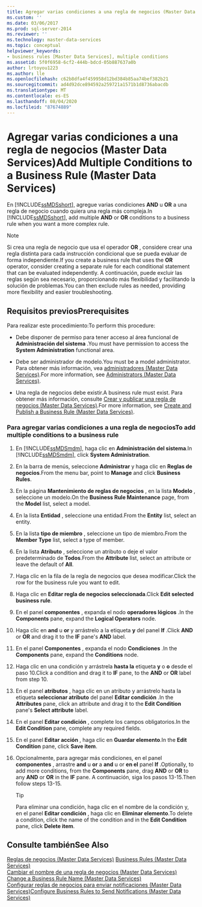 ```yaml
---
title: Agregar varias condiciones a una regla de negocios (Master Data Services) | Microsoft Docs
ms.custom: ''
ms.date: 03/06/2017
ms.prod: sql-server-2014
ms.reviewer: ''
ms.technology: master-data-services
ms.topic: conceptual
helpviewer_keywords:
- business rules [Master Data Services], multiple conditions
ms.assetid: 5f0f6958-6cf2-444b-bdcd-05b887637a0b
author: lrtoyou1223
ms.author: lle
ms.openlocfilehash: c62b8dfa4f459958d12bd384b85aa74bef382b21
ms.sourcegitcommit: ad4d92dce894592a259721a1571b1d8736abacdb
ms.translationtype: MT
ms.contentlocale: es-ES
ms.lasthandoff: 08/04/2020
ms.locfileid: "87674889"
---
```

# <a name="add-multiple-conditions-to-a-business-rule-master-data-services"></a><span data-ttu-id="2a4ce-102">Agregar varias condiciones a una regla de negocios (Master Data Services)</span><span class="sxs-lookup"><span data-stu-id="2a4ce-102">Add Multiple Conditions to a Business Rule (Master Data Services)</span></span>
  <span data-ttu-id="2a4ce-103">En [!INCLUDE[ssMDSshort](../includes/ssmdsshort-md.md)], agregue varias condiciones **AND** u **OR** a una regla de negocio cuando quiera una regla más compleja.</span><span class="sxs-lookup"><span data-stu-id="2a4ce-103">In [!INCLUDE[ssMDSshort](../includes/ssmdsshort-md.md)], add multiple **AND** or **OR** conditions to a business rule when you want a more complex rule.</span></span>  
  
> [!NOTE]  
>  <span data-ttu-id="2a4ce-104">Si crea una regla de negocio que usa el operador **OR** , considere crear una regla distinta para cada instrucción condicional que se pueda evaluar de forma independiente.</span><span class="sxs-lookup"><span data-stu-id="2a4ce-104">If you create a business rule that uses the **OR** operator, consider creating a separate rule for each conditional statement that can be evaluated independently.</span></span> <span data-ttu-id="2a4ce-105">A continuación, puede excluir las reglas según sea necesario, proporcionando más flexibilidad y facilitando la solución de problemas.</span><span class="sxs-lookup"><span data-stu-id="2a4ce-105">You can then exclude rules as needed, providing more flexibility and easier troubleshooting.</span></span>  
  
## <a name="prerequisites"></a><span data-ttu-id="2a4ce-106">Requisitos previos</span><span class="sxs-lookup"><span data-stu-id="2a4ce-106">Prerequisites</span></span>  
 <span data-ttu-id="2a4ce-107">Para realizar este procedimiento:</span><span class="sxs-lookup"><span data-stu-id="2a4ce-107">To perform this procedure:</span></span>  
  
-   <span data-ttu-id="2a4ce-108">Debe disponer de permiso para tener acceso al área funcional de **Administración del sistema** .</span><span class="sxs-lookup"><span data-stu-id="2a4ce-108">You must have permission to access the **System Administration** functional area.</span></span>  
  
-   <span data-ttu-id="2a4ce-109">Debe ser administrador de modelo.</span><span class="sxs-lookup"><span data-stu-id="2a4ce-109">You must be a model administrator.</span></span> <span data-ttu-id="2a4ce-110">Para obtener más información, vea [administradores &#40;Master Data Services&#41;](administrators-master-data-services.md).</span><span class="sxs-lookup"><span data-stu-id="2a4ce-110">For more information, see [Administrators &#40;Master Data Services&#41;](administrators-master-data-services.md).</span></span>  
  
-   <span data-ttu-id="2a4ce-111">Una regla de negocios debe existir.</span><span class="sxs-lookup"><span data-stu-id="2a4ce-111">A business rule must exist.</span></span> <span data-ttu-id="2a4ce-112">Para obtener más información, consulte [Crear y publicar una regla de negocios &#40;Master Data Services&#41;](../../2014/master-data-services/create-and-publish-a-business-rule-master-data-services.md).</span><span class="sxs-lookup"><span data-stu-id="2a4ce-112">For more information, see [Create and Publish a Business Rule &#40;Master Data Services&#41;](../../2014/master-data-services/create-and-publish-a-business-rule-master-data-services.md).</span></span>  
  
### <a name="to-add-multiple-conditions-to-a-business-rule"></a><span data-ttu-id="2a4ce-113">Para agregar varias condiciones a una regla de negocios</span><span class="sxs-lookup"><span data-stu-id="2a4ce-113">To add multiple conditions to a business rule</span></span>  
  
1.  <span data-ttu-id="2a4ce-114">En [!INCLUDE[ssMDSmdm](../includes/ssmdsmdm-md.md)], haga clic en **Administración del sistema**.</span><span class="sxs-lookup"><span data-stu-id="2a4ce-114">In [!INCLUDE[ssMDSmdm](../includes/ssmdsmdm-md.md)], click **System Administration**.</span></span>  
  
2.  <span data-ttu-id="2a4ce-115">En la barra de menús, seleccione **Administrar** y haga clic en **Reglas de negocios**.</span><span class="sxs-lookup"><span data-stu-id="2a4ce-115">From the menu bar, point to **Manage** and click **Business Rules**.</span></span>  
  
3.  <span data-ttu-id="2a4ce-116">En la página **Mantenimiento de reglas de negocios** , en la lista **Modelo** , seleccione un modelo.</span><span class="sxs-lookup"><span data-stu-id="2a4ce-116">On the **Business Rule Maintenance** page, from the **Model** list, select a model.</span></span>  
  
4.  <span data-ttu-id="2a4ce-117">En la lista **Entidad** , seleccione una entidad.</span><span class="sxs-lookup"><span data-stu-id="2a4ce-117">From the **Entity** list, select an entity.</span></span>  
  
5.  <span data-ttu-id="2a4ce-118">En la lista **tipo de miembro** , seleccione un tipo de miembro.</span><span class="sxs-lookup"><span data-stu-id="2a4ce-118">From the **Member Type** list, select a type of member.</span></span>  
  
6.  <span data-ttu-id="2a4ce-119">En la lista **Atributo** , seleccione un atributo o deje el valor predeterminado de **Todos**.</span><span class="sxs-lookup"><span data-stu-id="2a4ce-119">From the **Attribute** list, select an attribute or leave the default of **All**.</span></span>  
  
7.  <span data-ttu-id="2a4ce-120">Haga clic en la fila de la regla de negocios que desea modificar.</span><span class="sxs-lookup"><span data-stu-id="2a4ce-120">Click the row for the business rule you want to edit.</span></span>  
  
8.  <span data-ttu-id="2a4ce-121">Haga clic en **Editar regla de negocios seleccionada**.</span><span class="sxs-lookup"><span data-stu-id="2a4ce-121">Click **Edit selected business rule**.</span></span>  
  
9. <span data-ttu-id="2a4ce-122">En el panel **componentes** , expanda el nodo **operadores lógicos** .</span><span class="sxs-lookup"><span data-stu-id="2a4ce-122">In the **Components** pane, expand the **Logical Operators** node.</span></span>  
  
10. <span data-ttu-id="2a4ce-123">Haga clic en **and** u **or** y arrástrelo a la etiqueta **y** del panel **If** .</span><span class="sxs-lookup"><span data-stu-id="2a4ce-123">Click **AND** or **OR** and drag it to the **IF** pane's **AND** label.</span></span>  
  
11. <span data-ttu-id="2a4ce-124">En el panel **Componentes** , expanda el nodo **Condiciones** .</span><span class="sxs-lookup"><span data-stu-id="2a4ce-124">In the **Components** pane, expand the **Conditions** node.</span></span>  
  
12. <span data-ttu-id="2a4ce-125">Haga clic en una condición y arrástrela **hasta la** etiqueta **y** o **o** desde el paso 10.</span><span class="sxs-lookup"><span data-stu-id="2a4ce-125">Click a condition and drag it to **IF** pane, to the **AND** or **OR** label from step 10.</span></span>  
  
13. <span data-ttu-id="2a4ce-126">En el panel **atributos** , haga clic en un atributo y arrástrelo hasta la etiqueta **seleccionar atributo** del panel **Editar condición** .</span><span class="sxs-lookup"><span data-stu-id="2a4ce-126">In the **Attributes** pane, click an attribute and drag it to the **Edit Condition** pane's **Select attribute** label.</span></span>  
  
14. <span data-ttu-id="2a4ce-127">En el panel **Editar condición** , complete los campos obligatorios.</span><span class="sxs-lookup"><span data-stu-id="2a4ce-127">In the **Edit Condition** pane, complete any required fields.</span></span>  
  
15. <span data-ttu-id="2a4ce-128">En el panel **Editar acción** , haga clic en **Guardar elemento**.</span><span class="sxs-lookup"><span data-stu-id="2a4ce-128">In the **Edit Condition** pane, click **Save item**.</span></span>  
  
16. <span data-ttu-id="2a4ce-129">Opcionalmente, para agregar más condiciones, en el panel **componentes** , arrastre **and** u **or** a **and** u or **en el** panel **If** .</span><span class="sxs-lookup"><span data-stu-id="2a4ce-129">Optionally, to add more conditions, from the **Components** pane, drag **AND** or **OR** to any **AND** or **OR** in the **IF** pane.</span></span> <span data-ttu-id="2a4ce-130">A continuación, siga los pasos 13-15.</span><span class="sxs-lookup"><span data-stu-id="2a4ce-130">Then follow steps 13-15.</span></span>  
  
    > [!TIP]  
    >  <span data-ttu-id="2a4ce-131">Para eliminar una condición, haga clic en el nombre de la condición y, en el panel **Editar condición** , haga clic en **Eliminar elemento**.</span><span class="sxs-lookup"><span data-stu-id="2a4ce-131">To delete a condition, click the name of the condition and in the **Edit Condition** pane, click **Delete item**.</span></span>  
  
## <a name="see-also"></a><span data-ttu-id="2a4ce-132">Consulte también</span><span class="sxs-lookup"><span data-stu-id="2a4ce-132">See Also</span></span>  
 <span data-ttu-id="2a4ce-133">[Reglas de negocios &#40;Master Data Services&#41;](../../2014/master-data-services/business-rules-master-data-services.md) </span><span class="sxs-lookup"><span data-stu-id="2a4ce-133">[Business Rules &#40;Master Data Services&#41;](../../2014/master-data-services/business-rules-master-data-services.md) </span></span>  
 <span data-ttu-id="2a4ce-134">[Cambiar el nombre de una regla de negocios &#40;Master Data Services&#41;](../../2014/master-data-services/change-a-business-rule-name-master-data-services.md) </span><span class="sxs-lookup"><span data-stu-id="2a4ce-134">[Change a Business Rule Name &#40;Master Data Services&#41;](../../2014/master-data-services/change-a-business-rule-name-master-data-services.md) </span></span>  
 [<span data-ttu-id="2a4ce-135">Configurar reglas de negocios para enviar notificaciones &#40;Master Data Services&#41;</span><span class="sxs-lookup"><span data-stu-id="2a4ce-135">Configure Business Rules to Send Notifications &#40;Master Data Services&#41;</span></span>](../../2014/master-data-services/configure-business-rules-to-send-notifications-master-data-services.md)  
  
  
